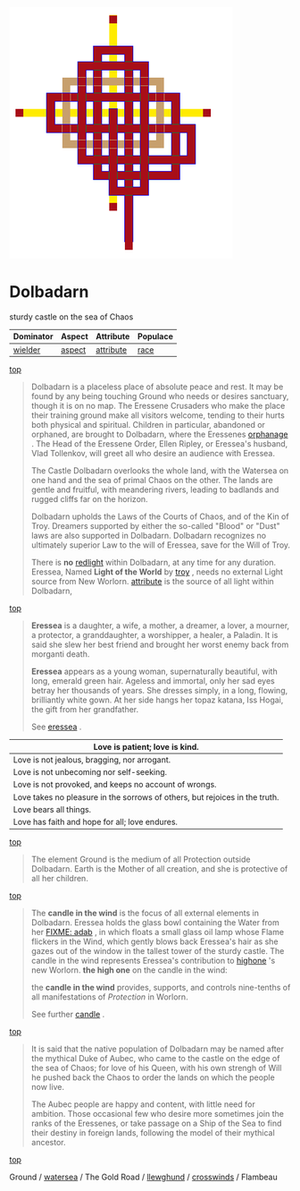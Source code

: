 ![pattern](assets/pattern.gif)

# Dolbadarn

sturdy castle on the sea of Chaos

|  Dominator           |  Aspect            |  Attribute               |  Populace      | 
| -------------------- | ------------------ | ------------------------ | -------------- | 
|  [wielder](wielder)  |  [aspect](aspect)  |  [attribute](attribute)  |  [race](race)  | 

 [top](#top) 
>
>  Dolbadarn is a placeless place of absolute peace and rest. It may be found by any being touching Ground who needs or desires sanctuary, though it is on no map. The Eressene Crusaders who make the place their training ground make all visitors welcome, tending to their hurts both physical and spiritual. Children in particular, abandoned or orphaned, are brought to Dolbadarn, where the Eressenes  [orphanage](orphanage.md) . The Head of the Eressene Order, Ellen Ripley, or Eressea's husband, Vlad Tollenkov, will greet all who desire an audience with Eressea.
>
>  The Castle Dolbadarn overlooks the whole land, with the Watersea on one hand and the sea of primal Chaos on the other. The lands are gentle and fruitful, with meandering rivers, leading to badlands and rugged cliffs far on the horizon.
>
>  Dolbadarn upholds the Laws of the Courts of Chaos, and of the Kin of Troy. Dreamers supported by either the so-called "Blood" or "Dust" laws are also supported in Dolbadarn. Dolbadarn recognizes no ultimately superior Law to the will of Eressea, save for the Will of Troy.
>
>  There is **no**  [redlight](redlight.md)  within Dolbadarn, at any time for any duration. Eressea, Named **Light of the World** by  [troy](troy.md) , needs no external Light source from New Worlorn.  [attribute](#attribute)  is the source of all light within Dolbadarn,

 [top](#top) 
>
>   **Eressea** is a daughter, a wife, a mother, a dreamer, a lover, a mourner, a protector, a granddaughter, a worshipper, a healer, a Paladin. It is said she slew her best friend and brought her worst enemy back from morganti death.
>
>  **Eressea** appears as a young woman, supernaturally beautiful, with long, emerald green hair. Ageless and immortal, only her sad eyes betray her thousands of years. She dresses simply, in a long, flowing, brilliantly white gown. At her side hangs her topaz katana, Iss Hogai, the gift from her grandfather.
>
>  See  [eressea](eressea.md) .

|  Love is patient; love is kind.                                               | 
| ----------------------------------------------------------------------------- | 
|  Love is not jealous, bragging, nor arrogant.                                 | 
|  Love is not unbecoming nor self-seeking.                                     | 
|  Love is not provoked, and keeps no account of wrongs.                        | 
|  Love takes no pleasure in the sorrows of others, but rejoices in the truth.  | 
|  Love bears all things.                                                       | 
|  Love has faith and hope for all; love endures.                               | 

 [top](#top) 
>
>  The element Ground is the medium of all Protection outside Dolbadarn. Earth is the Mother of all creation, and she is protective of all her children.

 [top](#top) 
>
>  The **candle in the wind** is the focus of all external elements in Dolbadarn. Eressea holds the glass bowl containing the Water from her  [FIXME: adab](adab.md) , in which floats a small glass oil lamp whose Flame flickers in the Wind, which gently blows back Eressea's hair as she gazes out of the window in the tallest tower of the sturdy castle. The candle in the wind represents Eressea's contribution to  [highone](highone.md) 's new Worlorn. 
 **the high one** on the candle in the wind:
>
>  the **candle in the wind** provides, supports, and controls nine-tenths of all manifestations of *Protection* in Worlorn.
>
>  See further  [candle](candle.md) .

 [top](#top) 
>
>  It is said that the native population of Dolbadarn may be named after the mythical Duke of Aubec, who came to the castle on the edge of the sea of Chaos; for love of his Queen, with his own strengh of Will he pushed back the Chaos to order the lands on which the people now live.
>
>  The Aubec people are happy and content, with little need for ambition. Those occasional few who desire more sometimes join the ranks of the Eressenes, or take passage on a Ship of the Sea to find their destiny in foreign lands, following the model of their mythical ancestor.

 [top](#top) 

Ground /  [watersea](watersea.md)  / The Gold Road /  [llewghund](llewghund.md)  /  [crosswinds](crosswinds.md)  / Flambeau 

 
